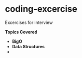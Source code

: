 # coding-excercise
Excercises for interview 

<b>Topics Covered<b>
  - BigO
  - Data Structures
  - 

